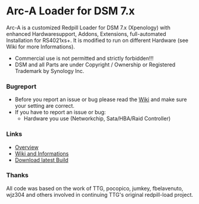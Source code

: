 # Arc-A Loader for DSM 7.x

Arc-A is a customized Redpill Loader for DSM 7.x (Xpenology) with enhanced Hardwaresupport, Addons, Extensions, full-automated Installation for RS4021xs+. It is modified to run on different Hardware (see Wiki for more Informations).

- Commercial use is not permitted and strictly forbidden!!!
- DSM and all Parts are under Copyright / Ownership or Registered Trademark by Synology Inc.

### Bugreport

- Before you report an issue or bug please read the <a href="https://github.com/AuxXxilium/AuxXxilium/wiki">Wiki</a> and make sure your setting are correct.
- If you have to report an issue or bug:
    - Hardware you use (Networkchip, Sata/HBA/Raid Controller)

### Links

- <a href="https://github.com/AuxXxilium">Overview</a>
- <a href="https://github.com/AuxXxilium/AuxXxilium/wiki">Wiki and Informations</a>
- <a href="https://github.com/AuxXxilium/arc-a/releases?q=prerelease%3Afalse&expanded=true">Download latest Build</a>

### Thanks
All code was based on the work of TTG, pocopico, jumkey, fbelavenuto, wjz304 and others involved in continuing TTG's original redpill-load project.
